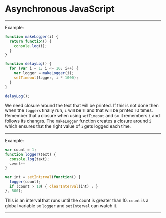 # Asynchronous JavaScript

---

Example:

```javascript
function makeLogger(i) {
  return function() {
    console.log(i);
  }
}

function delayLog() {
  for (var i = 1; i <= 10; i++) {
    var logger = makeLogger(i);
    setTimeout(logger, i * 1000);
  }
}

delayLog();
```
 We need closure around the text that will be printed. If this is not done then when the `loggers` finally run, `i` will be 11 and that will be printed 10 times. Remember that a closure when using `setTimeout` and so it remembers `i` and follows its changes. The `makeLogger` function creates a closure around `i` which ensures that the right value of `i` gets logged each time.

---
Example:
```javascript
var count = 1;
function logger(text) {
  console.log(text);
  count++
}

var int = setInterval(function() {
  logger(count);
  if (count > 10) { clearInterval(int) ; }
}, 500);
```
This is an interval that runs until the count is greater than 10.
`count` is a global variable so `logger` and `setInterval` can watch it.

---
